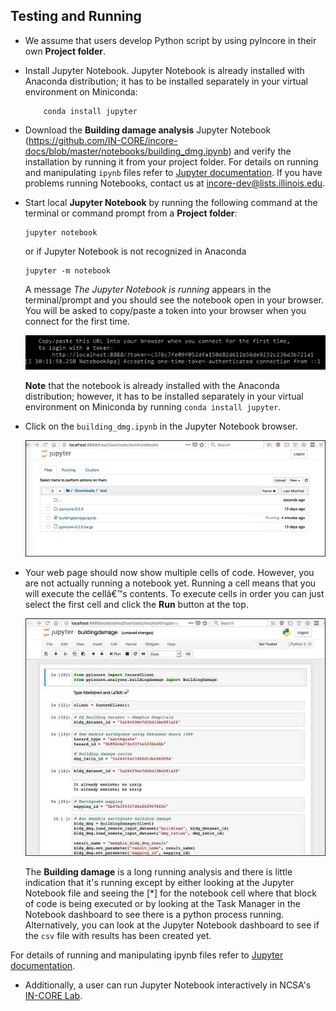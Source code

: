 ## Testing and Running

- We assume that users develop Python script by using pyIncore in their own **Project folder**.


- Install Jupyter Notebook. Jupyter Notebook is already installed with Anaconda distribution; it has to be installed separately in your virtual environment on Miniconda:
    ```
        conda install jupyter
    ```
  
- Download the **Building damage analysis** Jupyter Notebook (<https://github.com/IN-CORE/incore-docs/blob/master/notebooks/building_dmg.ipynb>)
and verify the installation by running it from your project folder. For details on running and manipulating `ipynb` files refer 
to [Jupyter documentation](https://jupyter.readthedocs.io/en/latest/running.html#running). If you have problems running Notebooks, contact us at [incore-dev@lists.illinois.edu](mailto:incore-dev@lists.illinois.edu).


- Start local **Jupyter Notebook** by running the following command at the terminal or command prompt from a **Project folder**:
    ```
    jupyter notebook
    ```
    
    or if Jupyter Notebook is not recognized in Anaconda
    ```
    jupyter -m notebook
    ```     
   
    A message *The Jupyter Notebook is running* appears in the terminal/prompt 
    and you should see the notebook open in your browser. 
    You will be asked to copy/paste a token into your browser when you connect 
    for the first time.
    
    ![Jupyter Notebook token, running for the first time.](images/jupyter_token2.jpg "Jupyter Notebook token, running for the first time.")
    
    **Note** that the notebook is already installed with the Anaconda 
    distribution; however, it has to be installed separately in your virtual environment 
    on Miniconda by running `conda install jupyter`.
    
    
- Click on the `building_dmg.ipynb` in the Jupyter Notebook browser.

    ![Jupyter Notebook dashboard.](images/juplocal1_file.jpg "Jupyter Notebook dashboard.")


- Your web page should now show multiple cells of code. However, you are not actually running a notebook yet. Running 
a cell means that you will execute the cellâ€™s contents. To execute cells in order you can just select the first 
cell and click the **Run** button at the top.

    ![Building damage Jupyter notebook cells.](images/juplocal2_notebook.jpg "Building damage Jupyter notebook cells.")

    The **Building damage** is a long running analysis and there is little indication that it's running except 
    by either looking at the Jupyter Notebook file and seeing the [*] for the notebook cell where that block 
    of code is being executed or by looking at the Task Manager in the Notebook dashboard to see there is 
    a python process running. Alternatively, you can look at the Jupyter Notebook dashboard to see if the `csv` file 
    with results has been created yet.

For details of running and manipulating ipynb files refer to [Jupyter documentation](https://jupyter.readthedocs.io/en/latest/running.html#running).

- Additionally, a user can run Jupyter Notebook interactively in NCSA's [IN-CORE Lab](https://incore.ncsa.illinois.edu/lab).
